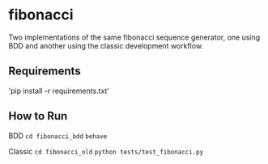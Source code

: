 fibonacci
===============

Two implementations of the same fibonacci sequence generator, one using BDD and another using the classic development workflow.

## Requirements
'pip install -r requirements.txt'

## How to Run

BDD
`cd fibonacci_bdd`
`behave`

Classic
`cd fibonacci_old`
`python tests/test_fibonacci.py`